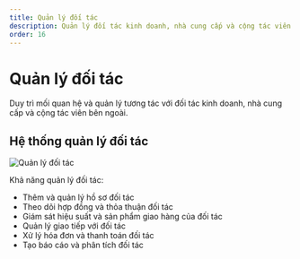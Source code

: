 ```yaml
---
title: Quản lý đối tác
description: Quản lý đối tác kinh doanh, nhà cung cấp và cộng tác viên bên ngoài.
order: 16
---
```


# Quản lý đối tác

Duy trì mối quan hệ và quản lý tương tác với đối tác kinh doanh, nhà cung cấp và cộng tác viên bên ngoài.

## Hệ thống quản lý đối tác

![Quản lý đối tác](/guide-books/web-version/16-partner-management.jpg)

Khả năng quản lý đối tác:
- Thêm và quản lý hồ sơ đối tác
- Theo dõi hợp đồng và thỏa thuận đối tác
- Giám sát hiệu suất và sản phẩm giao hàng của đối tác
- Quản lý giao tiếp với đối tác
- Xử lý hóa đơn và thanh toán đối tác
- Tạo báo cáo và phân tích đối tác
